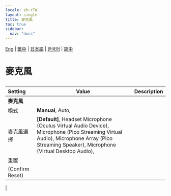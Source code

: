 ```yaml
---
locale: zh-rTW
layout: single
title: 麥克風
toc: true
sidebar:
  nav: "docs"
---
```

[Eng](/dancexr/menu/2025.4/chat/microphone.md) | [繁中](/tw/dancexr/menu/2025.4/chat/microphone.md) | [日本語](/jp/dancexr/menu/2025.4/chat/microphone.md) | [한국어](/kr/dancexr/menu/2025.4/chat/microphone.md) | [简中](/zh/dancexr/menu/2025.4/chat/microphone.md)
# 麥克風
## 
| Setting | Value | Description |
| :--- | --- | :--- |
|**麥克風** | | 
| 模式 |  **Manual**,  Auto,  |  |
| 麥克風選擇 |  **[Default]**,  Headset Microphone (Oculus Virtual Audio Device),  Microphone (Pico Streaming Virtual Audio),  Microphone Array (Pico Streaming Speaker),  Microphone (Virtual Desktop Audio),  |  |
| 重置 || 
| (Confirm Reset) || 
|

